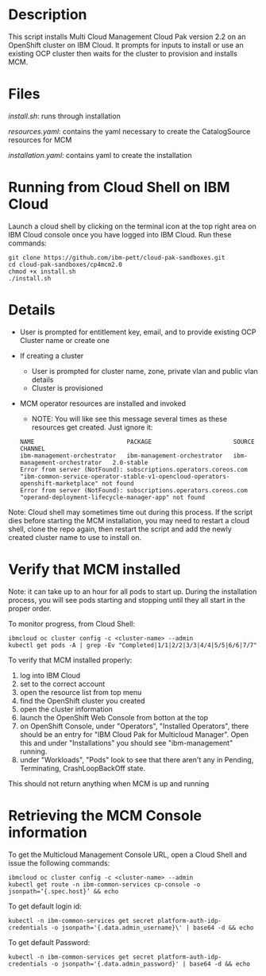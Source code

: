 # Description

This script installs Multi Cloud Management Cloud Pak version 2.2 on an OpenShift cluster on IBM Cloud.  It prompts for inputs to install or use an existing OCP cluster then waits for the cluster to provision and installs MCM.

# Files

_install.sh_: runs through installation

_resources.yaml_: contains the yaml necessary to create the CatalogSource resources for MCM

_installation.yaml_: contains yaml to create the installation

# Running from Cloud Shell on IBM Cloud

Launch a cloud shell by clicking on the terminal icon at the top right area on IBM Cloud console once you have logged into IBM Cloud. Run these commands:
```
git clone https://github.com/ibm-pett/cloud-pak-sandboxes.git
cd cloud-pak-sandboxes/cp4mcm2.0
chmod +x install.sh
./install.sh
```
# Details
- User is prompted for entitlement key, email, and to provide existing OCP Cluster name or create one
- If creating a cluster

  - User is prompted for cluster name, zone, private vlan and public vlan details
  - Cluster is provisioned
  
- MCM operator resources are installed and invoked
  - NOTE: You will like see this message several times as these resources get created.  Just ignore it:
  ```
  NAME                          PACKAGE                       SOURCE                        CHANNEL
  ibm-management-orchestrator   ibm-management-orchestrator   ibm-management-orchestrator   2.0-stable
  Error from server (NotFound): subscriptions.operators.coreos.com "ibm-common-service-operator-stable-v1-opencloud-operators-openshift-marketplace" not found
  Error from server (NotFound): subscriptions.operators.coreos.com "operand-deployment-lifecycle-manager-app" not found
  ```

Note: Cloud shell may sometimes time out during this process. If the script dies before starting the MCM installation, you may need to restart a cloud shell, clone the repo again, then restart the script and add the newly created cluster name to use to install on.
# Verify that MCM installed
Note: it can take up to an hour for all pods to start up.  During the installation process, you will see pods starting and stopping until they all start in the proper order.

To monitor progress, from Cloud Shell:
```
ibmcloud oc cluster config -c <cluster-name> --admin
kubectl get pods -A | grep -Ev "Completed|1/1|2/2|3/3|4/4|5/5|6/6|7/7"
```
To verify that MCM installed properly:
1) log into IBM Cloud
2) set to the correct account
3) open the resource list from top menu
4) find the OpenShift cluster you created
5) open the cluster information
6) launch the OpenShift Web Console from botton at the top
7) on OpenShift Console, under "Operators", "Installed Operators", there should be an entry for "IBM Cloud Pak for Multicloud Manager".  Open this and under "Installations" you should see "ibm-management" running.
8) under "Workloads", "Pods" look to see that there aren't any in Pending, Terminating, CrashLoopBackOff state.  

This should not return anything when MCM is up and running
# Retrieving the MCM Console information

To get the Multicloud Management Console URL, open a Cloud Shell and issue the following commands:
```
ibmcloud oc cluster config -c <cluster-name> --admin
kubectl get route -n ibm-common-services cp-console -o jsonpath=‘{.spec.host}’ && echo
```
To get default login id:
```
kubectl -n ibm-common-services get secret platform-auth-idp-credentials -o jsonpath='{.data.admin_username}\' | base64 -d && echo
```
To get default Password:
```
kubectl -n ibm-common-services get secret platform-auth-idp-credentials -o jsonpath='{.data.admin_password}' | base64 -d && echo
```
  
